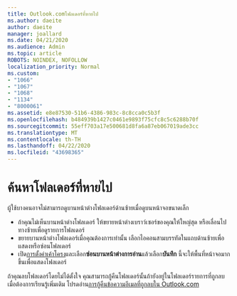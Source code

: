 ```yaml
---
title: Outlook.comโฟลเดอร์ที่หายไป
ms.author: daeite
author: daeite
manager: joallard
ms.date: 04/21/2020
ms.audience: Admin
ms.topic: article
ROBOTS: NOINDEX, NOFOLLOW
localization_priority: Normal
ms.custom:
- "1066"
- "1067"
- "1068"
- "1134"
- "8000061"
ms.assetid: e8e87530-51b6-4386-983c-8c8cca0c5b3f
ms.openlocfilehash: b484939b1427c0461e9893f75cfc8c5c6288b70f
ms.sourcegitcommit: 55eff703a17e500681d8fa6a87eb067019ade3cc
ms.translationtype: MT
ms.contentlocale: th-TH
ms.lasthandoff: 04/22/2020
ms.locfileid: "43698365"
---
```

# <a name="find-missing-folders"></a>ค้นหาโฟลเดอร์ที่หายไป

ผู้ใช้บางคนอาจไม่สามารถดูบานหน้าต่างโฟลเดอร์ด้านซ้ายเมื่อดูบนหน้าจอขนาดเล็ก

- ถ้าคุณไม่เห็นบานหน้าต่างโฟลเดอร์ ให้ขยายหน้าต่างเบราว์เซอร์ของคุณให้ใหญ่สุด หรือเลื่อนไปทางซ้ายเพื่อดูรายการโฟลเดอร์
- ขยายบานหน้าต่างโฟลเดอร์เมื่อคุณต้องการเท่านั้น เลือกไอคอนสามบรรทัดในแถบด้านซ้ายเพื่อแสดงหรือซ่อนโฟลเดอร์
- เปิด[การตั้งค่าเค้าโครง](https://outlook.live.com/mail/options/mail/layout)และเลือก**ซ่อนบานหน้าต่างการอ่าน**แล้วเลือก**บันทึก** นี้จะให้พื้นที่หน้าจอมากขึ้นเพื่อแสดงโฟลเดอร์

ถ้าคุณลบโฟลเดอร์โดยไม่ได้ตั้งใจ คุณสามารถกู้คืนโฟลเดอร์นั้นถ้ายังอยู่ในโฟลเดอร์รายการที่ถูกลบ เมื่อต้องการเรียนรู้เพิ่มเติม โปรดอ่าน[การกู้คืนข้อความอีเมลที่ถูกลบใน Outlook.com](https://support.office.com/article/cf06ab1b-ae0b-418c-a4d9-4e895f83ed50)
